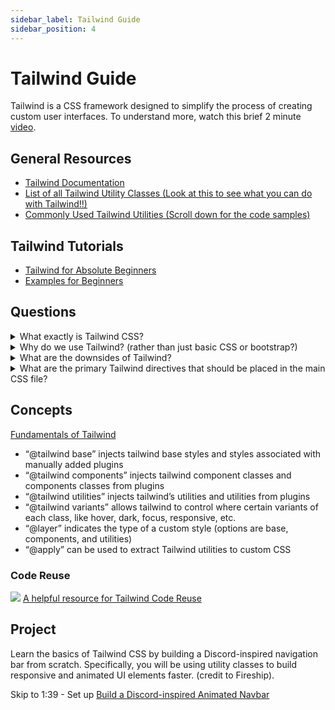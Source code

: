 ```yaml
---
sidebar_label: Tailwind Guide
sidebar_position: 4
---
```


# Tailwind Guide

Tailwind is a CSS framework designed to simplify the process of creating custom user interfaces. To understand more, watch this brief 2 minute
[video](https://www.youtube.com/watch?v=mr15Xzb1Ook&t=2s).

## General Resources

<ul>
<li><a href="https://tailwindcss.com/docs/installation">Tailwind Documentation</a></li>
<li><a href="https://tailwind.build/classes">List of all Tailwind Utility Classes (Look at this to see what you can do with Tailwind!!)</a></li>
<li><a href="https://tailwindcss.com/">Commonly Used Tailwind Utilities (Scroll down for the code samples)</a></li>
</ul>

## Tailwind Tutorials

<ul>
<li><a href="https://medium.com/codingthesmartway-com-blog/tailwind-css-for-absolute-beginners-3e1b5e8fe1a1">Tailwind for Absolute Beginners</a></li>
<li><a href="https://codete.com/blog/tailwind-css-tutorial-and-examples-for-beginners">Examples for Beginners</a></li>
</ul>

## Questions

<details>
<summary>What exactly is Tailwind CSS?</summary>
Tailwind is a utility-first CSS framework. It has a collection of utility classes that can be used to implement stylings like text color, spacing, border, and more. Tailwind uses a component approach, in which utility classes (each class responsible for a single styling element) can be grouped to render components in less code than CSS.
</details>
<details>
<summary>Why do we use Tailwind? (rather than just basic CSS or bootstrap?)</summary>
<ul>
<li>You could customize the UI yourself, but it takes a lot of time and it could make a really big file</li>
<li>The issue with bootstrap is that it’s not flexible</li>
<li>Tailwind has pre-styling that’s helpful to use like bootstrap (so you don't have to guesstimate), and unlike bootstrap, it’s flexible.</li>
<li>Every utility can be applied conditionally, which allows for responsive design.</li>
<li>Tailwind is localized -- you can change styles easily in the same file (without having to make another css file)</li>
<li>We can go to tailwind config to customize pre-styling</li>
</ul>
</details>
<details>
<summary>What are the downsides of Tailwind?</summary>
<ul>
<li>Clutters up HTML files because of lengthy code in-line (makes code less readable)</li>
<li>Code duplication among class names becomes inevitable as more code is written (see Concepts for a solution)</li>
<li>It takes a lot of time and experience to determine which pre-built classes to use and when</li>
<li>- Some features, like buttons, have to be manually added. In frameworks like Bootstrap, these features are provided. However, the lack of pre-built features means more customization is possible</li>
</ul>
</details>
<details>
<summary>What are the primary Tailwind directives that should be placed in the main CSS file?</summary>
<ul>
<li>@tailwind base;</li>
<li>@tailwind components;</li>
<li>@tailwind utilities;</li>
</ul>

</details>

## Concepts

[Fundamentals of Tailwind](https://tailwindcss.com/docs/functions-and-directives)

<ul>
<li>“@tailwind base” injects tailwind base styles and styles associated with manually added plugins</li>
<li>“@tailwind components” injects tailwind component classes and components classes from plugins</li>
<li>“@tailwind utilities” injects tailwind’s utilities and utilities from plugins</li>
<li>“@tailwind variants” allows tailwind to control where certain variants of each class, like hover, dark, focus, responsive, etc.</li>
<li>“@layer” indicates the type of a custom style (options are base, components, and utilities)</li>
<li>“@apply” can be used to extract Tailwind utilities to custom CSS</li>
</ul>

### Code Reuse

![](/img/systems/code_reuse.png)
[A helpful resource for Tailwind Code Reuse](https://tailwindcss.com/docs/reusing-styles)

## Project

Learn the basics of Tailwind CSS by building a Discord-inspired navigation bar from scratch. Specifically, you will be using utility classes to build responsive and animated UI elements faster. (credit to Fireship).

Skip to 1:39 - Set up
[Build a Discord-inspired Animated Navbar](https://www.youtube.com/watch?v=pfaSUYaSgRo&t=1s)
